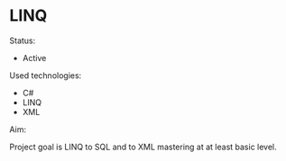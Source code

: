LINQ
====

Status:
- Active

Used technologies:

- C#
- LINQ
- XML

Aim:

Project goal is LINQ to SQL and to XML mastering at at least basic level.
